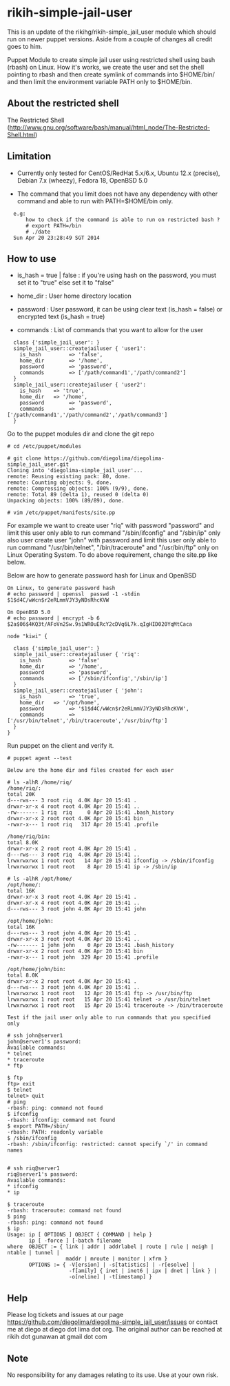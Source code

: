 # rikih-simple-jail-user

This is an update of the rikihg/rikih-simple_jail_user module which should run on newer puppet versions. Aside from
a couple of changes all credit goes to him.

Puppet Module to create simple jail user using restricted shell using bash (rbash) on Linux.
How it's works, we create the user and set the shell pointing to rbash and then create symlink of commands into $HOME/bin/ and then limit the environment variable PATH only to $HOME/bin.

## About the restricted shell

The Restricted Shell (http://www.gnu.org/software/bash/manual/html_node/The-Restricted-Shell.html)

## Limitation

* Currently only tested for CentOS/RedHat 5.x/6.x, Ubuntu 12.x (precise), Debian 7.x (wheezy), Fedora 18, OpenBSD 5.0

* The command that you limit does not have any dependency with other command and able to run with PATH=$HOME/bin only.

```linux
  e.g:
      how to check if the command is able to run on restricted bash ?
      # export PATH=/bin
      # ./date
  Sun Apr 20 23:28:49 SGT 2014
```

## How to use

* is_hash = true | false : if you're using hash on the password, you must set it to "true" else set it to "false"

* home_dir : User home directory location

* password : User password, it can be using clear text (is_hash = false) or encrypted text (is_hash = true)

* commands : List of commands that you want to allow for the user

```puppet
  class {'simple_jail_user': }
  simple_jail_user::createjailuser { 'user1':
    is_hash         => 'false',
    home_dir        => '/home',
    password        => 'password',
    commands        => ['/path/command1','/path/command2']
  }
  simple_jail_user::createjailuser { 'user2':
    is_hash    => 'true',
    home_dir   => '/home',
    password        => 'password',
    commands        => ['/path/command1','/path/command2','/path/command3']
  }
```

Go to the puppet modules dir and clone the git repo

```linux
# cd /etc/puppet/modules

# git clone https://github.com/diegolima/diegolima-simple_jail_user.git
Cloning into 'diegolima-simple_jail_user'...
remote: Reusing existing pack: 80, done.
remote: Counting objects: 9, done.
remote: Compressing objects: 100% (9/9), done.
remote: Total 89 (delta 1), reused 0 (delta 0)
Unpacking objects: 100% (89/89), done.

# vim /etc/puppet/manifests/site.pp
```

For example we want to create user "riq" with password "password" and limit this user only able to run command "/sbin/ifconfig" and "/sbin/ip" only
also user create user "john" with password and limit this user only able to run command "/usr/bin/telnet", "/bin/traceroute" and "/usr/bin/ftp" only on Linux Operating System.
To do above requirement, change the site.pp like below.

Below are how to generate password hash for Linux and OpenBSD

```linux
On Linux, to generate password hash
# echo password | openssl  passwd -1 -stdin
$1$d4C/wWcn$r2eRLmmVJY3yNDsRhcKVW

On OpenBSD 5.0
# echo password | encrypt -b 6
$2a$06$4KQ3t/AFoVn2Sw.9s1WROuERcY2cDVq6L7k.qIgHID020YqMtCaca
```

```puppet
node "kiwi" {

  class {'simple_jail_user': }
  simple_jail_user::createjailuser { 'riq':
    is_hash         => 'false'
    home_dir        => '/home',
    password        => 'password',
    commands        => ['/sbin/ifconfig','/sbin/ip']
  }
  simple_jail_user::createjailuser { 'john':
    is_hash         => 'true',
    home_dir   => '/opt/home',
    password        => '$1$d4C/wWcn$r2eRLmmVJY3yNDsRhcKVW',
    commands        => ['/usr/bin/telnet','/bin/traceroute','/usr/bin/ftp']
  }
}
```

Run puppet on the client and verify it.

```linux
# puppet agent --test

Below are the home dir and files created for each user

# ls -alhR /home/riq/
/home/riq/:
total 20K
d---rws--- 3 root riq  4.0K Apr 20 15:41 .
drwxr-xr-x 4 root root 4.0K Apr 20 15:41 ..
-rw------- 1 riq  riq     0 Apr 20 15:41 .bash_history
drwxr-xr-x 2 root root 4.0K Apr 20 15:41 bin
-rwxr-x--- 1 root riq   317 Apr 20 15:41 .profile

/home/riq/bin:
total 8.0K
drwxr-xr-x 2 root root 4.0K Apr 20 15:41 .
d---rws--- 3 root riq  4.0K Apr 20 15:41 ..
lrwxrwxrwx 1 root root   14 Apr 20 15:41 ifconfig -> /sbin/ifconfig
lrwxrwxrwx 1 root root    8 Apr 20 15:41 ip -> /sbin/ip

# ls -alhR /opt/home/
/opt/home/:
total 16K
drwxr-xr-x 3 root root 4.0K Apr 20 15:41 .
drwxr-xr-x 4 root root 4.0K Apr 20 15:41 ..
d---rws--- 3 root john 4.0K Apr 20 15:41 john

/opt/home/john:
total 16K
d---rws--- 3 root john 4.0K Apr 20 15:41 .
drwxr-xr-x 3 root root 4.0K Apr 20 15:41 ..
-rw------- 1 john john    0 Apr 20 15:41 .bash_history
drwxr-xr-x 2 root root 4.0K Apr 20 15:41 bin
-rwxr-x--- 1 root john  329 Apr 20 15:41 .profile

/opt/home/john/bin:
total 8.0K
drwxr-xr-x 2 root root 4.0K Apr 20 15:41 .
d---rws--- 3 root john 4.0K Apr 20 15:41 ..
lrwxrwxrwx 1 root root   12 Apr 20 15:41 ftp -> /usr/bin/ftp
lrwxrwxrwx 1 root root   15 Apr 20 15:41 telnet -> /usr/bin/telnet
lrwxrwxrwx 1 root root   15 Apr 20 15:41 traceroute -> /bin/traceroute

Test if the jail user only able to run commands that you specified only

# ssh john@server1
john@server1's password:
Available commands:
* telnet
* traceroute
* ftp

$ ftp
ftp> exit
$ telnet
telnet> quit
# ping
-rbash: ping: command not found
$ ifconfig
-rbash: ifconfig: command not found
$ export PATH=/sbin/
-rbash: PATH: readonly variable
$ /sbin/ifconfig
-rbash: /sbin/ifconfig: restricted: cannot specify `/' in command names


# ssh riq@server1
riq@server1's password:
Available commands:
* ifconfig
* ip

$ traceroute
-rbash: traceroute: command not found
$ ping
-rbash: ping: command not found
$ ip
Usage: ip [ OPTIONS ] OBJECT { COMMAND | help }
       ip [ -force ] [-batch filename
where  OBJECT := { link | addr | addrlabel | route | rule | neigh | ntable | tunnel |
                   maddr | mroute | monitor | xfrm }
       OPTIONS := { -V[ersion] | -s[tatistics] | -r[esolve] |
                    -f[amily] { inet | inet6 | ipx | dnet | link } |
                    -o[neline] | -t[imestamp] }

```

## Help

Please log tickets and issues at our page https://github.com/diegolima/diegolima-simple_jail_user/issues
or contact me at diego at diego dot lima dot org.  The original author can be reached at rikih dot gunawan at gmail dot com

## Note

No responsibility for any damages relating to its use. Use at your own risk.
